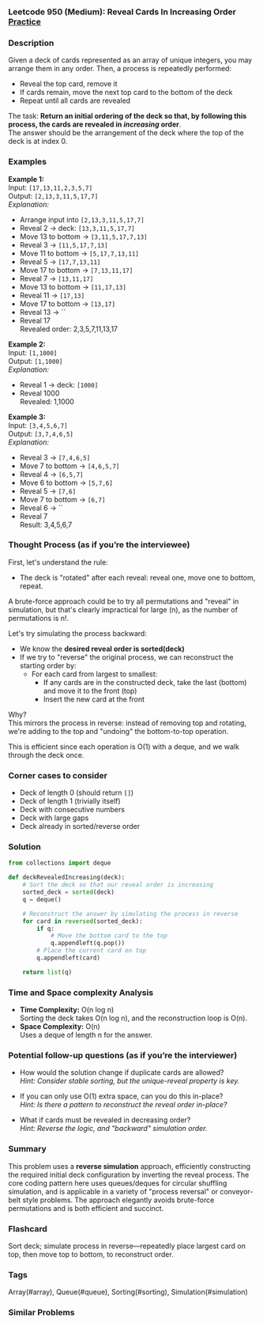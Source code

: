 ### Leetcode 950 (Medium): Reveal Cards In Increasing Order [Practice](https://leetcode.com/problems/reveal-cards-in-increasing-order)

### Description  
Given a deck of cards represented as an array of unique integers, you may arrange them in any order. Then, a process is repeatedly performed:  
- Reveal the top card, remove it  
- If cards remain, move the next top card to the bottom of the deck  
- Repeat until all cards are revealed  

The task: **Return an initial ordering of the deck so that, by following this process, the cards are revealed in *increasing* order**.  
The answer should be the arrangement of the deck where the top of the deck is at index 0.

### Examples  

**Example 1:**  
Input: `[17,13,11,2,3,5,7]`  
Output: `[2,13,3,11,5,17,7]`  
*Explanation:*
- Arrange input into `[2,13,3,11,5,17,7]`  
- Reveal 2 → deck: `[13,3,11,5,17,7]`  
- Move 13 to bottom → `[3,11,5,17,7,13]`  
- Reveal 3 → `[11,5,17,7,13]`  
- Move 11 to bottom → `[5,17,7,13,11]`  
- Reveal 5 → `[17,7,13,11]`  
- Move 17 to bottom → `[7,13,11,17]`  
- Reveal 7 → `[13,11,17]`  
- Move 13 to bottom → `[11,17,13]`  
- Reveal 11 → `[17,13]`  
- Move 17 to bottom → `[13,17]`  
- Reveal 13 → ``  
- Reveal 17  
Revealed order: 2,3,5,7,11,13,17

**Example 2:**  
Input: `[1,1000]`  
Output: `[1,1000]`  
*Explanation:*
- Reveal 1 → deck: `[1000]`
- Reveal 1000  
Revealed: 1,1000

**Example 3:**  
Input: `[3,4,5,6,7]`  
Output: `[3,7,4,6,5]`  
*Explanation:*
- Reveal 3 → `[7,4,6,5]`  
- Move 7 to bottom → `[4,6,5,7]`
- Reveal 4 → `[6,5,7]`
- Move 6 to bottom → `[5,7,6]`
- Reveal 5 → `[7,6]`
- Move 7 to bottom → `[6,7]`
- Reveal 6 → ``
- Reveal 7  
Result: 3,4,5,6,7

### Thought Process (as if you’re the interviewee)  

First, let's understand the rule:  
- The deck is "rotated" after each reveal: reveal one, move one to bottom, repeat.

A brute-force approach could be to try all permutations and "reveal" in simulation, but that's clearly impractical for large \(n\), as the number of permutations is n!.

Let's try simulating the process backward:  
- We know the **desired reveal order is sorted(deck)**
- If we try to "reverse" the original process, we can reconstruct the starting order by:
  - For each card from largest to smallest:
    - If any cards are in the constructed deck, take the last (bottom) and move it to the front (top)
    - Insert the new card at the front

Why?  
This mirrors the process in reverse: instead of removing top and rotating, we're adding to the top and "undoing" the bottom-to-top operation.

This is efficient since each operation is O(1) with a deque, and we walk through the deck once.

### Corner cases to consider  
- Deck of length 0 (should return `[]`)
- Deck of length 1 (trivially itself)
- Deck with consecutive numbers
- Deck with large gaps
- Deck already in sorted/reverse order

### Solution

```python
from collections import deque

def deckRevealedIncreasing(deck):
    # Sort the deck so that our reveal order is increasing
    sorted_deck = sorted(deck)
    q = deque()

    # Reconstruct the answer by simulating the process in reverse
    for card in reversed(sorted_deck):
        if q:
            # Move the bottom card to the top
            q.appendleft(q.pop())
        # Place the current card on top
        q.appendleft(card)

    return list(q)
```

### Time and Space complexity Analysis  

- **Time Complexity:** O(n log n)  
  Sorting the deck takes O(n log n), and the reconstruction loop is O(n).
- **Space Complexity:** O(n)  
  Uses a deque of length n for the answer.

### Potential follow-up questions (as if you’re the interviewer)  

- How would the solution change if duplicate cards are allowed?  
  *Hint: Consider stable sorting, but the unique-reveal property is key.*

- If you can only use O(1) extra space, can you do this in-place?  
  *Hint: Is there a pattern to reconstruct the reveal order in-place?*

- What if cards must be revealed in decreasing order?  
  *Hint: Reverse the logic, and "backward" simulation order.*

### Summary
This problem uses a **reverse simulation** approach, efficiently constructing the required initial deck configuration by inverting the reveal process. The core coding pattern here uses queues/deques for circular shuffling simulation, and is applicable in a variety of "process reversal" or conveyor-belt style problems. The approach elegantly avoids brute-force permutations and is both efficient and succinct.


### Flashcard
Sort deck; simulate process in reverse—repeatedly place largest card on top, then move top to bottom, to reconstruct order.

### Tags
Array(#array), Queue(#queue), Sorting(#sorting), Simulation(#simulation)

### Similar Problems
